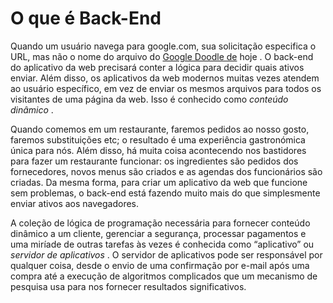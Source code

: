 # O que é Back-End

Quando um usuário navega para google.com, sua solicitação especifica o URL, mas não o nome do arquivo do [Google Doodle de](https://en.wikipedia.org/wiki/Google_Doodle) hoje . O back-end do aplicativo da web precisará conter a lógica para decidir quais ativos enviar. Além disso, os aplicativos da web modernos muitas vezes atendem ao usuário específico, em vez de enviar os mesmos arquivos para todos os visitantes de uma página da web. Isso é conhecido como _conteúdo dinâmico_ .

Quando comemos em um restaurante, faremos pedidos ao nosso gosto, faremos substituições etc; o resultado é uma experiência gastronómica única para nós. Além disso, há muita coisa acontecendo nos bastidores para fazer um restaurante funcionar: os ingredientes são pedidos dos fornecedores, novos menus são criados e as agendas dos funcionários são criadas. Da mesma forma, para criar um aplicativo da web que funcione sem problemas, o back-end está fazendo muito mais do que simplesmente enviar ativos aos navegadores.

A coleção de lógica de programação necessária para fornecer conteúdo dinâmico a um cliente, gerenciar a segurança, processar pagamentos e uma miríade de outras tarefas às vezes é conhecida como “aplicativo” ou _servidor de aplicativos_ . O servidor de aplicativos pode ser responsável por qualquer coisa, desde o envio de uma confirmação por e-mail após uma compra até a execução de algoritmos complicados que um mecanismo de pesquisa usa para nos fornecer resultados significativos.

